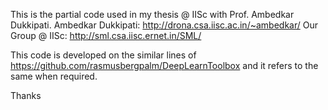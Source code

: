 This is the partial code used in my thesis @ IISc with Prof. Ambedkar Dukkipati.
Ambedkar Dukkipati: http://drona.csa.iisc.ac.in/~ambedkar/
Our Group @ IISc: http://sml.csa.iisc.ernet.in/SML/

This code is developed on the similar lines of https://github.com/rasmusbergpalm/DeepLearnToolbox and it refers to the same when required.

Thanks
